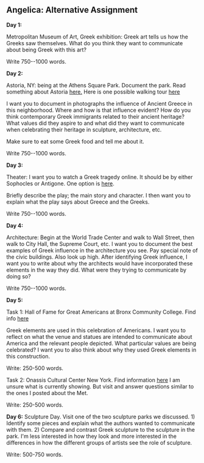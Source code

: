 ## Angelica: Alternative Assignment

**Day 1:**

Metropolitan Museum of Art, Greek exhibition: Greek art tells us how the Greeks saw themselves. What do you think they want to communicate about being Greek with this art? 

Write 750--1000 words.

**Day 2:**

Astoria, NY: being at the Athens Square Park. Document the park. Read something about Astoria [here.](https://macaulay.cuny.edu/eportfolios/berger2011/astoria/brazil-in-astoria/athens-in-astoria/) Here is one possible walking tour [here](https://www.google.com/maps/d/viewer?mid=1Iidbo9qJCyiwZqZqPEBgvRu9q9c&hl=en_US&ll=40.77390209498631%2C-73.91038673249511&z=15)

I want you to document in photographs the influence of Ancient Greece in this neighborhood. Where and how is that influence evident? How do you think contemporary Greek immigrants related to their ancient heritage? What values did they aspire to and what did they want to communicate when celebrating their heritage in sculpture, architecture, etc. 

Make sure to eat some Greek food and tell me about it. 

Write 750--1000 words.

**Day 3:**

Theater: I want you to watch a Greek tragedy online. It should be by either Sophocles or Antigone. One option is [here](https://www.youtube.com/watch?v=TonLOAkc1OY).

Briefly describe the play; the main story and character. I then want you to explain what the play says about Greece and the Greeks. 

Write 750--1000 words.


**Day 4:**

Architecture: Begin at the World Trade Center and walk to Wall Street, then walk to City Hall, the Supreme Court, etc. I want you to document the best examples of Greek influence in the architecture you see. Pay special note of the civic buildings. Also look up high. After identifying Greek influence, I want you to write about why the architects would have incorporated these elements in the way they did. What were they trying to communicate by doing so?  

Write 750--1000 words.


**Day 5:**

Task 1: Hall of Fame for Great Americans at Bronx Community College. Find info [here](https://www.bcc.cuny.edu/halloffame/)

Greek elements are used in this celebration of Americans. I want you to reflect on what the venue and statues are intended to communicate about America and the relevant people depicted. What particular values are being celebrated? I want you to also think about why they used Greek elements in this construction. 

Write: 250-500 words.

Task 2: Onassis Cultural Center New York. Find information [here](https://onassisusa.org.) I am unsure what is currently showing. But visit and answer questions similar to the ones I posted about the Met. 

Write: 250-500 words. 


**Day 6:**
Sculpture Day. Visit one of the two sculpture parks we discussed. 1) Identify some pieces and explain what the authors wanted to communicate with them. 2) Compare and contrast Greek sculpture to the sculpture in the park. I'm less interested in how they look and more interested in the differences in how the different groups of artists see the role of sculpture.  

Write: 500-750 words. 


